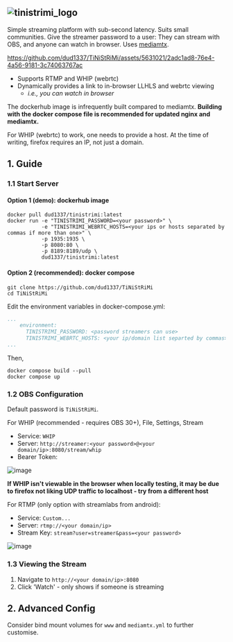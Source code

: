 ![tinistrimi_logo](https://github.com/dud1337/TiNiStRiMi/assets/5631021/b9d17de4-61b4-48fe-b7ea-d41413990547)
---
Simple streaming platform with sub-second latency. Suits small communities. Give the streamer password 
to a user: They can stream with OBS, and anyone can watch in browser. Uses [mediamtx](https://github.com/bluenviron/mediamtx).

https://github.com/dud1337/TiNiStRiMi/assets/5631021/2adc1ad8-76e4-4a56-9181-3c74063767ac

* Supports RTMP and WHIP (webrtc)
* Dynamically provides a link to in-browser LLHLS and webrtc viewing
    * *i.e., you can watch in browser*

The dockerhub image is infrequently built compared to mediamtx. **Building with the docker compose file is recommended for updated nginx and mediamtx.**

For WHIP (webrtc) to work, one needs to provide a host. At the time of writing, firefox requires an IP, not just a domain.

## 1. Guide

### 1.1 Start Server
#### **Option 1 (demo):** dockerhub image

```
docker pull dud1337/tinistrimi:latest
docker run -e "TINISTRIMI_PASSWORD=<your password>" \
           -e "TINISTRIMI_WEBRTC_HOSTS=<your ips or hosts separated by commas if more than one>" \
           -p 1935:1935 \
           -p 8080:80 \
           -p 8189:8189/udp \
           dud1337/tinistrimi:latest
```

#### **Option 2 (recommended):** docker compose
```
git clone https://github.com/dud1337/TiNiStRiMi
cd TiNiStRiMi
```
Edit the environment variables in docker-compose.yml:
```yml
...
    environment:
      TINISTRIMI_PASSWORD: <password streamers can use>
      TINISTRIMI_WEBRTC_HOSTS: <your ip/domain list separted by commas> # e.g. 192.168.1.15,yourstream.com
...
```
Then, 
```
docker compose build --pull
docker compose up
```

### 1.2 OBS Configuration
Default password is `TiNiStRiMi`.

For WHIP (recommended - requires OBS 30+), File, Settings, Stream
* Service: `WHIP`
* Server: `http://streamer:<your password>@<your domain/ip>:8080/stream/whip`
* Bearer Token:

![image](https://github.com/dud1337/TiNiStRiMi/assets/5631021/8896876e-b5a3-44a3-b49c-7efe20e09c68)


**If WHIP isn't viewable in the browser when locally testing, it may be due to firefox not liking UDP traffic to localhost - try from a different host**

For RTMP (only option with streamlabs from android):
* Service: `Custom...`
* Server: `rtmp://<your domain/ip>`
* Stream Key: `stream?user=streamer&pass=<your password>`

![image](https://github.com/dud1337/TiNiStRiMi/assets/5631021/d6c74c26-7279-4277-91a2-544ec9427d2e)


### 1.3 Viewing the Stream
1. Navigate to `http://<your domain/ip>:8080`
2. Click 'Watch' - only shows if someone is streaming

## 2. Advanced Config
Consider bind mount volumes for `www` and `mediamtx.yml` to further customise.
